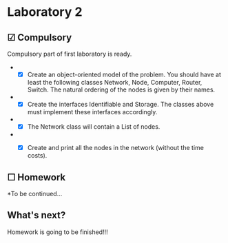 # Laboratory 2

## &#9745; Compulsory
Compulsory part of first laboratory is ready.
* - [x] Create an object-oriented model of the problem. You should have at least the following classes Network, Node, Computer, Router, Switch. The natural ordering of the nodes is given by their names.
* - [x] Create the interfaces Identifiable and Storage. The classes above must implement these interfaces accordingly.
* - [x] The Network class will contain a List of nodes.
* - [x] Create and print all the nodes in the network (without the time costs).


## &#9744; Homework
*To be continued...

## What's next?
Homework is going to be finished!!!